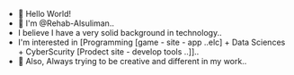 
- 👋 Hello World!
- 👀 I'm @Rehab-Alsuliman..
- I believe I have a very solid background in technology.. 
- I'm interested in [Programming [game - site - app ..elc] + Data Sciences + CyberScurity [Prodect site - develop tools ..]]..
- 💞️ Also, Always trying to be creative and different in my work..


<!---
Rehab-Alsuliman/Rehab-Alsuliman is a ✨ special ✨ repository because its `README.md` (this file) appears on your GitHub profile.
You can click the Preview link to take a look at your changes.
--->
